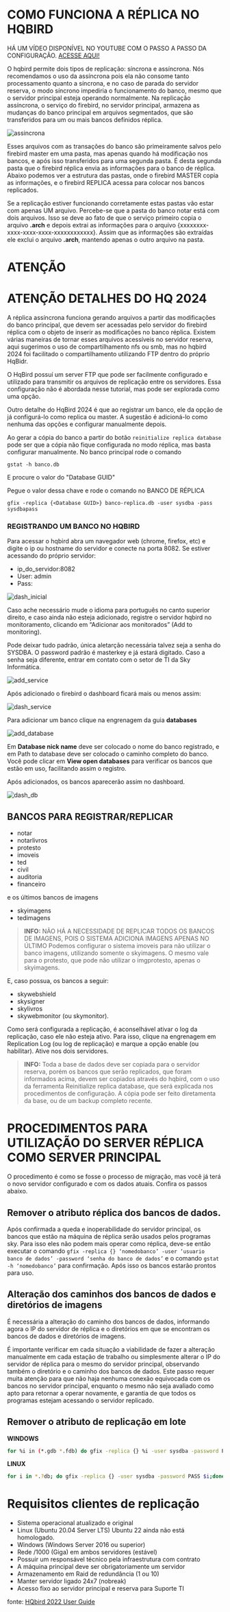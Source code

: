 # COMO FUNCIONA A RÉPLICA NO HQBIRD

HÁ UM VÍDEO DISPONÍVEL NO YOUTUBE COM O PASSO A PASSO DA CONFIGURAÇÃO. [ACESSE AQUI!](https://www.youtube.com/watch?v=GdzeRQxoDgE)

O hqbird permite dois tipos de replicação: síncrona e assíncrona. Nós recomendamos o uso da assíncrona pois ela não consome tanto processamento quanto a síncrona, e no caso de parada do servidor reserva, o modo síncrono impediria o funcionamento do banco, mesmo que o servidor principal esteja operando normalmente.
Na replicação assíncrona, o serviço do firebird, no servidor principal, armazena as mudanças do  banco principal em arquivos segmentados, que são transferidos para um ou mais bancos definidos réplica.

![assincrona](https://ib-aid.com/download/docs/hqbirduserguide/images/6.1.png)

Esses arquivos com as transações do banco são primeiramente salvos pelo firebird master em uma pasta, mas apenas quando há modificação nos bancos, e após isso transferidos para uma segunda pasta. É desta segunda pasta que o firebird réplica envia as informações para o banco de réplica.
Abaixo podemos ver a estrutura das pastas, onde o firebird MASTER copia as informações, e o firebird REPLICA acessa para colocar nos bancos replicados.


Se a replicação estiver funcionando corretamente estas pastas vão estar com apenas UM arquivo. Percebe-se que a pasta do banco notar está com dois arquivos. Isso se deve ao fato de que o serviço primeiro copia o arquivo **.arch** e depois extrai as informações para o arquivo {xxxxxxxx-xxxx-xxxx-xxxx-xxxxxxxxxxxx}. Assim que as informações são extraídas ele exclui o arquivo **.arch**, mantendo apenas o outro arquivo na pasta.

# ATENÇÃO
# ATENÇÃO DETALHES DO HQ 2024

A réplica assíncrona funciona gerando arquivos a partir das modificações do banco principal, que devem ser acessadas pelo servidor do firebird réplica com o objeto de inserir as modificações no banco réplica.
Existem várias maneiras de tornar esses arquivos acessíveis no servidor reserva, aqui sugerimos o uso de compartilhamento nfs ou smb, mas no hqbird 2024 foi facilitado o compartilhamento utilizando FTP dentro do próprio HqBidr.

O HqBird possuí um server FTP que pode ser facilmente configurado e utilizado para transmitir os arquivos de replicação entre os servidores.
Essa configuração não é abordada nesse tutorial, mas pode ser explorada como uma opção.

Outro detalhe do HqBird 2024 é que ao registrar um banco, ele da opção de já configurá-lo como replica ou master. A sugestão é adicioná-lo como nenhuma das opções e configurar manualmente depois.

Ao gerar a cópia do banco a partir do botão `reinitialize replica database` pode ser que a cópia não fique configurada no modo réplica, mas basta configurar manualmente.
No banco principal rode o comando

`gstat -h banco.db`

E procure o valor do "Database GUID"

Pegue o valor dessa chave e rode o comando no BANCO DE RÉPLICA

`gfix -replica {<Database GUID>} banco-replica.db -user sysdba -pass sysdbapass`

### REGISTRANDO UM BANCO NO HQBIRD

Para acessar o hqbird abra um navegador web (chrome, firefox, etc) e digite o ip ou hostname do servidor e conecte na porta 8082. Se estiver acessando do próprio servidor:
- ip_do_servidor:8082
- User: admin
- Pass: 

![dash_inicial](https://ib-aid.com/download/docs/hqbirduserguide/images/3.1.2.png)

Caso ache necessário mude o idioma para português no canto superior direito, e caso ainda não esteja adicionado, registre o servidor hqbird no monitoramento, clicando em “Adicionar aos monitorados” (Add to monitoring).

Pode deixar tudo padrão, única aletarção necessária talvez seja a senha do SYSDBA. O password padrão é masterkey e já estará digitado. Caso a senha seja diferente, entrar em contato com o setor de TI da Sky Informática.

![add_service](https://ib-aid.com/download/docs/hqbirduserguide/images/3.1.3.png)

Após adicionado o firebird o dashboard ficará mais ou menos assim:

![dash_service](https://ib-aid.com/download/docs/hqbirduserguide/images/3.1.4.png)

Para adicionar um banco clique na engrenagem da guia **databases**

![add_database](https://ib-aid.com/download/docs/hqbirduserguide/images/3.1.5.png)

Em **Database nick name** deve ser colocado o nome do banco registrado, e em Path to database deve ser colocado o caminho completo do banco.
Você pode clicar em **View open databases** para verificar os bancos que estão em uso, facilitando assim o registro.

Após adicionados, os bancos aparecerão assim no dashboard.

![dash_db](https://github.com/TI-SKY/replica-configuracao/blob/main/imagens_e_anexos/dash_databases.png?raw=true)

## BANCOS PARA REGISTRAR/REPLICAR
- notar
- notarlivros
- protesto
- imoveis
- ted
- civil
- auditoria
- financeiro

e os últimos bancos de imagens 
- skyimagens
- tedimagens 
 > **INFO:** NÃO HÁ A NECESSIDADE DE REPLICAR TODOS OS BANCOS DE IMAGENS, POIS O SISTEMA ADICIONA IMAGENS APENAS NO ÚLTIMO
 > Podemos configurar o sistema imoveis para não utilizar o banco imagens, utilizando somente o skyimagens. O mesmo vale para o protesto, que pode não utilizar o imgprotesto, apenas o skyimagens.

E, caso possua, os bancos a seguir:
- skywebshield
- skysigner
- skylivros 
- skywebmonitor (ou skymonitor). 


Como será configurada a replicação, é aconselhável ativar o log da replicação, caso ele não esteja ativo. Para isso, clique na engrenagem em Replication Log (ou log de replicação) e marque a opção enable (ou habilitar). Ative nos dois servidores.


> **INFO:** Toda a base de dados deve ser copiada para o servidor reserva, porém os bancos que serão replicados, que foram informados acima, devem ser copiados através do hqbird, com o uso da ferramenta Reinitialize replica database, que será explicada nos procedimentos de configuração.
> A cópia pode ser feito diretamenta da base, ou de um backup completo recente.



# PROCEDIMENTOS PARA UTILIZAÇÃO DO SERVER RÉPLICA COMO SERVER PRINCIPAL

O procedimento é como se fosse o processo de migração, mas você já terá o novo servidor configurado e com os dados atuais.
Confira os passos abaixo.

## Remover o atributo réplica dos bancos de dados.
		
Após confirmada a queda e inoperabilidade do servidor principal, os bancos que estão na máquina de réplica serão usados pelos programas sky. Para isso eles não podem mais operar como réplica, deve-se então executar o comando `gfix -replica {} ‘nomedobanco’ -user ‘usuario banco de dados’ -password ‘senha do banco de dados’` e o comando `gstat -h ‘nomedobanco’` para confirmação. Após isso os bancos estarão prontos para uso.


## Alteração dos caminhos dos bancos de dados e diretórios de imagens

É necessária a alteração do caminho dos bancos de dados, informando agora o IP do servidor de réplica e o diretórios em que se encontram os bancos de dados e diretórios de imagens. 

É importante verificar em cada situação a viabilidade de fazer a alteração manualmente em cada estação de trabalho ou simplesmente alterar o IP do servidor de réplica para o mesmo do servidor principal, observando também o diretório e o caminho dos bancos de dados. Este passo requer muita atenção para que não haja nenhuma conexão equivocada com os bancos no servidor principal, enquanto o mesmo não seja avaliado como apto para retornar a operar novamente, e garantia de que todos os programas estejam acessando o servidor replicado.


## Remover o atributo de replicação em lote

**WINDOWS**
```bash
for %i in (*.gdb *.fdb) do gfix -replica {} %i -user sysdba -password PASS
```

**LINUX**
```bash
for i in *.?db; do gfix -replica {} -user sysdba -password PASS $i;done
```






# Requisitos clientes de replicação

- Sistema operacional atualizado e original
- Linux (Ubuntu 20.04 Server LTS) Ubuntu 22 ainda não está homologado.
- Windows (Windows Server 2016 ou superior)
- Rede /1000 (Giga) em ambos servidores (estável)
- Possuir um responsável técnico pela infraestrutura com contrato
- A máquina principal deve ser obrigatoriamente um servidor
- Armazenamento em Raid de redundância (1 ou 10)
- Manter servidor ligado 24x7 (nobreak)
- Acesso fixo ao servidor principal e reserva para Suporte TI


fonte: [HQbird 2022 User Guide](https://ib-aid.com/download/docs/hqbirduserguide/userguide.html?v=4#_hqbird_enterprise_config)
